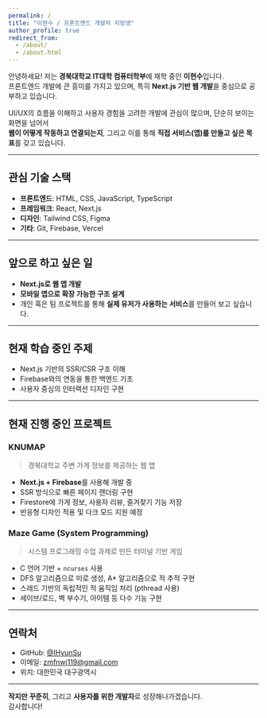 ```yaml
---
permalink: /
title: "이현수 / 프론트엔드 개발자 지망생"
author_profile: true
redirect_from:
  - /about/
  - /about.html
---
```


안녕하세요! 저는 **경북대학교 IT대학 컴퓨터학부**에 재학 중인 **이현수**입니다.  
프론트엔드 개발에 큰 흥미를 가지고 있으며, 특히 **Next.js 기반 웹 개발**을 중심으로 공부하고 있습니다.

UI/UX의 흐름을 이해하고 사용자 경험을 고려한 개발에 관심이 많으며, 단순히 보이는 화면을 넘어서  
**웹이 어떻게 작동하고 연결되는지**, 그리고 이를 통해 **직접 서비스(앱)를 만들고 싶은 목표**를 갖고 있습니다.

---

## 관심 기술 스택
- **프론트엔드**: HTML, CSS, JavaScript, TypeScript  
- **프레임워크**: React, Next.js  
- **디자인**: Tailwind CSS, Figma  
- **기타**: Git, Firebase, Vercel

---

## 앞으로 하고 싶은 일
- **Next.js로 웹 앱 개발**  
- **모바일 앱으로 확장 가능한 구조 설계**  
- 개인 혹은 팀 프로젝트를 통해 **실제 유저가 사용하는 서비스**를 만들어 보고 싶습니다.

---

## 현재 학습 중인 주제
- Next.js 기반의 SSR/CSR 구조 이해  
- Firebase와의 연동을 통한 백엔드 기초  
- 사용자 중심의 인터랙션 디자인 구현

--- 

## 현재 진행 중인 프로젝트

### KNUMAP
> 경북대학교 주변 가게 정보를 제공하는 웹 앱

- **Next.js + Firebase**를 사용해 개발 중
- SSR 방식으로 빠른 페이지 렌더링 구현
- Firestore에 가게 정보, 사용자 리뷰, 즐겨찾기 기능 저장
- 반응형 디자인 적용 및 다크 모드 지원 예정

### Maze Game (System Programming)
> 시스템 프로그래밍 수업 과제로 만든 터미널 기반 게임

- C 언어 기반 + `ncurses` 사용
- DFS 알고리즘으로 미로 생성, A* 알고리즘으로 적 추적 구현
- 스레드 기반의 독립적인 적 움직임 처리 (pthread 사용)
- 세이브/로드, 벽 부수기, 아이템 등 다수 기능 구현

---

## 연락처
- GitHub: [@IHyunSu](https://github.com/IHyunSu)  
- 이메일: zmfnwj119@gmail.com
- 위치: 대한민국 대구광역시  

---

**작지만 꾸준히**, 그리고 **사용자를 위한 개발자**로 성장해나가겠습니다.  
감사합니다!
